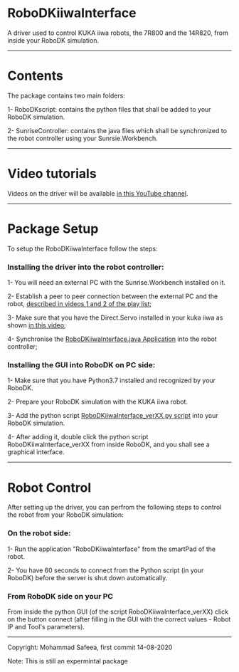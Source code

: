 
# RoboDKiiwaInterface

A driver used to control KUKA iiwa robots, the 7R800 and the 14R820, from inside your RoboDK simulation.


--------------------------------------

# Contents

The package contains two main folders:

1- RoboDKscript: contains the python files that shall be added to your RoboDK simulation.

2- SunriseController: contains the java files which shall be synchronized to the robot controller using your Sunrsie.Workbench.

--------------------------------------

# Video tutorials

Videos on the driver will be available [in this YouTube channel](https://www.youtube.com/channel/UCWYKX4o8Vfs6TkFrtaPo6Ag).

--------------------------------------

# Package Setup

To setup the RoboDKiiwaInterface follow the steps:

### Installing the driver into the robot controller:
1- You will need an external PC with the Sunrise.Workbench installed on it.

2- Establish a peer to peer connection between the external PC and the robot, [described in videos 1 and 2 of the play list](https://www.youtube.com/playlist?list=PLz558OYgHuZd-Gc2-OryITKEXefAmrvae);

3- Make sure that you have the Direct.Servo installed in your kuka iiwa as shown [in this video](https://youtu.be/v1LvxZ9GbRw);

4- Synchronise the [RoboDKiiwaInterface.java Application](https://github.com/Modi1987/RoboDKiiwaInterface/tree/master/SunriseController) into the robot controller;

### Installing the GUI into RoboDK on PC side:
1- Make sure that you have Python3.7 installed and recognized by your RoboDK.

2- Prepare your RoboDK simulation with the KUKA iiwa robot.

3- Add the python script [RoboDKiiwaInterface_verXX.py script](https://github.com/Modi1987/RoboDKiiwaInterface/tree/master/RoboDKscript) into your RoboDK simulation.

4- After adding it, double click the python script RoboDKiiwaInterface_verXX from inside RoboDK, and you shall see a graphical interface. 


--------------------------------------

# Robot Control

After setting up the driver, you can perfrom the following steps to control the robot from your RoboDK simulation:

### On the robot side:
1- Run the application "RoboDKiiwaInterface" from the smartPad of the robot.

2- You have 60 seconds to connect from the Python script (in your RoboDK) before the server is shut down automatically.

### From RoboDK side on your PC
From inside the python GUI (of the script RoboDKiiwaInterface_verXX) click on the button connect (after filling in the GUI with the correct values - Robot IP and Tool's parameters).

--------------------------------------

Copyright: Mohammad Safeea, first commit 14-08-2020

Note: This is still an expermintal package

